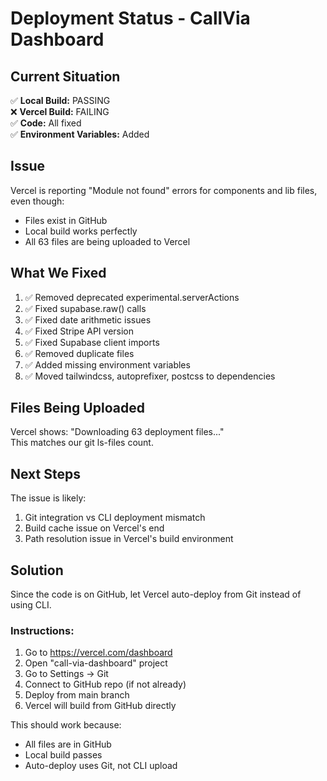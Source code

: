 # Deployment Status - CallVia Dashboard

## Current Situation

✅ **Local Build:** PASSING  
❌ **Vercel Build:** FAILING  
✅ **Code:** All fixed  
✅ **Environment Variables:** Added  

## Issue

Vercel is reporting "Module not found" errors for components and lib files, even though:
- Files exist in GitHub
- Local build works perfectly  
- All 63 files are being uploaded to Vercel

## What We Fixed

1. ✅ Removed deprecated experimental.serverActions
2. ✅ Fixed supabase.raw() calls  
3. ✅ Fixed date arithmetic issues
4. ✅ Fixed Stripe API version
5. ✅ Fixed Supabase client imports
6. ✅ Removed duplicate files
7. ✅ Added missing environment variables
8. ✅ Moved tailwindcss, autoprefixer, postcss to dependencies

## Files Being Uploaded

Vercel shows: "Downloading 63 deployment files..."  
This matches our git ls-files count.

## Next Steps

The issue is likely:
1. Git integration vs CLI deployment mismatch
2. Build cache issue on Vercel's end
3. Path resolution issue in Vercel's build environment

## Solution

Since the code is on GitHub, let Vercel auto-deploy from Git instead of using CLI.

### Instructions:

1. Go to https://vercel.com/dashboard
2. Open "call-via-dashboard" project  
3. Go to Settings → Git
4. Connect to GitHub repo (if not already)
5. Deploy from main branch
6. Vercel will build from GitHub directly

This should work because:
- All files are in GitHub
- Local build passes
- Auto-deploy uses Git, not CLI upload

